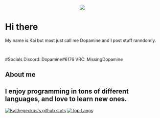 <p align="center">
  <img src="https://c.tenor.com/Ln4eqTf5Lm0AAAAd/getinvrc.gif">
</p>


# Hi there
My name is Kai but most just call me Dopamine and I post stuff ranndomly.
<p>&nbsp;</p>

#Socials
Discord: Dopamine#6176
VRC: MissingDopamine

## About me
I enjoy programming in tons of different languages, and love to learn new ones.
----

[![Kaithegeckos's github stats](https://github-readme-stats.vercel.app/api?username=kaithegecko&theme=tokyonight&show_icons=true&count_private=true)](https://github.com/anuraghazra/github-readme-stats)
[![Top Langs](https://github-readme-stats.vercel.app/api/top-langs/?username=kaithegecko&layout=compact)](https://github.com/anuraghazra/github-readme-stats)
